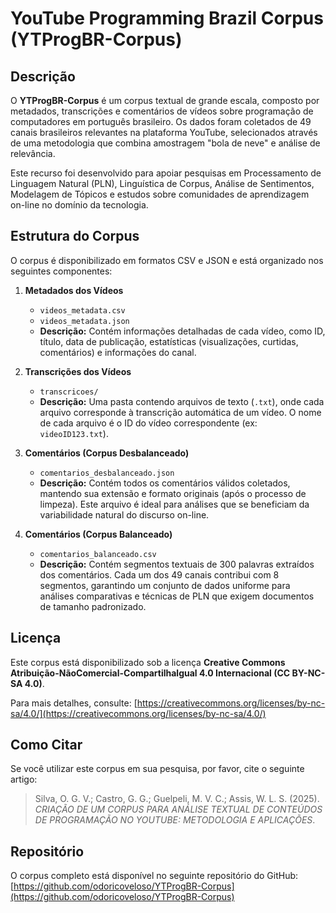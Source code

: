 # YouTube Programming Brazil Corpus (YTProgBR-Corpus)

## Descrição

O **YTProgBR-Corpus** é um corpus textual de grande escala, composto por metadados, transcrições e comentários de vídeos sobre programação de computadores em português brasileiro. Os dados foram coletados de 49 canais brasileiros relevantes na plataforma YouTube, selecionados através de uma metodologia que combina amostragem "bola de neve" e análise de relevância.

Este recurso foi desenvolvido para apoiar pesquisas em Processamento de Linguagem Natural (PLN), Linguística de Corpus, Análise de Sentimentos, Modelagem de Tópicos e estudos sobre comunidades de aprendizagem on-line no domínio da tecnologia.

## Estrutura do Corpus

O corpus é disponibilizado em formatos CSV e JSON e está organizado nos seguintes componentes:

1.  **Metadados dos Vídeos**
    * `videos_metadata.csv`
    * `videos_metadata.json`
    * **Descrição:** Contém informações detalhadas de cada vídeo, como ID, título, data de publicação, estatísticas (visualizações, curtidas, comentários) e informações do canal.

2.  **Transcrições dos Vídeos**
    * `transcricoes/`
    * **Descrição:** Uma pasta contendo arquivos de texto (`.txt`), onde cada arquivo corresponde à transcrição automática de um vídeo. O nome de cada arquivo é o ID do vídeo correspondente (ex: `videoID123.txt`).

3.  **Comentários (Corpus Desbalanceado)**
    * `comentarios_desbalanceado.json`
    * **Descrição:** Contém todos os comentários válidos coletados, mantendo sua extensão e formato originais (após o processo de limpeza). Este arquivo é ideal para análises que se beneficiam da variabilidade natural do discurso on-line.

4.  **Comentários (Corpus Balanceado)**
    * `comentarios_balanceado.csv`
    * **Descrição:** Contém segmentos textuais de 300 palavras extraídos dos comentários. Cada um dos 49 canais contribui com 8 segmentos, garantindo um conjunto de dados uniforme para análises comparativas e técnicas de PLN que exigem documentos de tamanho padronizado.

## Licença

Este corpus está disponibilizado sob a licença **Creative Commons Atribuição-NãoComercial-Compartilhalgual 4.0 Internacional (CC BY-NC-SA 4.0)**.

Para mais detalhes, consulte: [https://creativecommons.org/licenses/by-nc-sa/4.0/](https://creativecommons.org/licenses/by-nc-sa/4.0/)

## Como Citar

Se você utilizar este corpus em sua pesquisa, por favor, cite o seguinte artigo:

> Silva, O. G. V.; Castro, G. G.; Guelpeli, M. V. C.; Assis, W. L. S. (2025). *CRIAÇÃO DE UM CORPUS PARA ANÁLISE TEXTUAL DE CONTEÚDOS DE PROGRAMAÇÃO NO YOUTUBE: METODOLOGIA E APLICAÇÕES*.

## Repositório

O corpus completo está disponível no seguinte repositório do GitHub:
[https://github.com/odoricoveloso/YTProgBR-Corpus](https://github.com/odoricoveloso/YTProgBR-Corpus)
